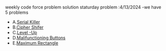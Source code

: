 weekly  code force problem solution staturday problem :4/13/2024
-we have 5 problems

- A.[Serial Killer](https://codeforces.com/gym/517777/problem/A)
- B.[Cipher Shifer](https://codeforces.com/gym/517777/problem/B)
- C.[Level -Up](https://codeforces.com/gym/517777/problem/C)
- D.[Malifunctioning Buttons](https://codeforces.com/gym/517777/problem/D)
- E.[Maximum Rectangle](https://codeforces.com/gym/517777/problem/E)

